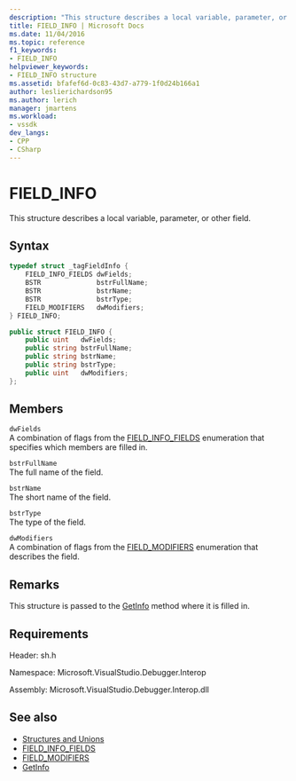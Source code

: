 ```yaml
---
description: "This structure describes a local variable, parameter, or other field."
title: FIELD_INFO | Microsoft Docs
ms.date: 11/04/2016
ms.topic: reference
f1_keywords:
- FIELD_INFO
helpviewer_keywords:
- FIELD_INFO structure
ms.assetid: bfafef6d-0c83-43d7-a779-1f0d24b166a1
author: leslierichardson95
ms.author: lerich
manager: jmartens
ms.workload:
- vssdk
dev_langs:
- CPP
- CSharp
---
```

# FIELD_INFO
This structure describes a local variable, parameter, or other field.

## Syntax

```cpp
typedef struct _tagFieldInfo {
    FIELD_INFO_FIELDS dwFields;
    BSTR              bstrFullName;
    BSTR              bstrName;
    BSTR              bstrType;
    FIELD_MODIFIERS   dwModifiers;
} FIELD_INFO;
```

```csharp
public struct FIELD_INFO {
    public uint   dwFields;
    public string bstrFullName;
    public string bstrName;
    public string bstrType;
    public uint   dwModifiers;
};
```

## Members
`dwFields`\
A combination of flags from the [FIELD_INFO_FIELDS](../../../extensibility/debugger/reference/field-info-fields.md) enumeration that specifies which members are filled in.

`bstrFullName`\
The full name of the field.

`bstrName`\
The short name of the field.

`bstrType`\
The type of the field.

`dwModifiers`\
A combination of flags from the [FIELD_MODIFIERS](../../../extensibility/debugger/reference/field-modifiers.md) enumeration that describes the field.

## Remarks
This structure is passed to the [GetInfo](../../../extensibility/debugger/reference/idebugfield-getinfo.md) method where it is filled in.

## Requirements
Header: sh.h

Namespace: Microsoft.VisualStudio.Debugger.Interop

Assembly: Microsoft.VisualStudio.Debugger.Interop.dll

## See also
- [Structures and Unions](../../../extensibility/debugger/reference/structures-and-unions.md)
- [FIELD_INFO_FIELDS](../../../extensibility/debugger/reference/field-info-fields.md)
- [FIELD_MODIFIERS](../../../extensibility/debugger/reference/field-modifiers.md)
- [GetInfo](../../../extensibility/debugger/reference/idebugfield-getinfo.md)

